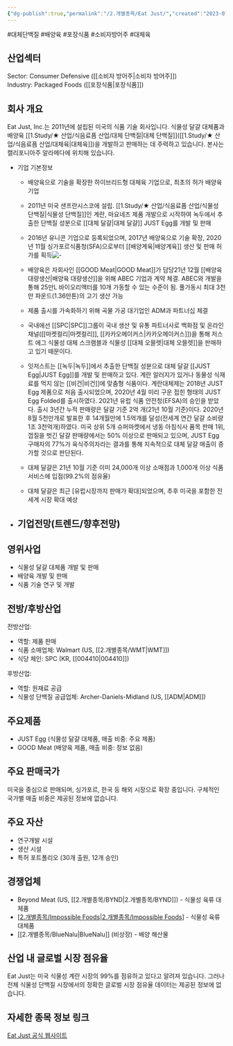 ```yaml
---
{"dg-publish":true,"permalink":"/2.개별종목/Eat Just/","created":"2023-07-15T12:28:52.750+09:00","updated":"2025-06-03T20:05:58.851+09:00"}
---
```


#대체단백질 #배양육 #포장식품 #소비자방어주 #대체육 

## 산업섹터

Sector: Consumer Defensive ([[소비자 방어주\|소비자 방어주]])  
Industry: Packaged Foods ([[포장식품\|포장식품]])

## 회사 개요

Eat Just, Inc.는 2011년에 설립된 미국의 식품 기술 회사입니다. 식물성 달걀 대체품과 배양육 [[1.Study/★ 산업/식음료픔 산업/대체 단백질\|대체 단백질]]([[1.Study/★ 산업/식음료픔 산업/대체육\|대체육]])을 개발하고 판매하는 데 주력하고 있습니다. 본사는 캘리포니아주 알라메다에 위치해 있습니다.

- 기업 기본정보
	- 배양육으로 기술을 확장한 하이브리드형 대체육 기업으로, 최초의 허가 배양육 기업
	- 2011년 미국 샌프란시스코에 설립. [[1.Study/★ 산업/식음료픔 산업/식물성 단백질\|식물성 단백질]]인 계란, 마요네즈 제품 개발으로 시작하여 녹두에서 추출한 단백질 성분으로 [[대체 달걀\|대체 달걀]] JUST Egg를 개발 및 판매
	- 2016년 유니콘 기업으로 등록되었으며, 2017년 배양육으로 기술 확장, 2020년 11월 싱가포르식품청(SFA)으로부터 [[배양계육\|배양계육]] 생산 및 판매 허가를 획득![-](https://i.imgur.com/N6LGcbB.png)

	- 배양육은 자회사인 [[GOOD Meat\|GOOD Meat]]가 담당21년 12월 [[배양육 대량생산\|배양육 대량생산]]을 위해 ABEC 기업과 계약 체결. ABEC와 개발을 통해 25만L 바이오리액터를 10개 가동할 수 있는 수준이 됨. 풀가동시 최대 3천만 파운드(1.36만톤)의 고기 생산 가능
	- 제품 출시를 가속화하기 위해 곡물 가공 대기업인 ADM과 파트너십 체결
	- 국내에선 [[SPC\|SPC]]그룹이 국내 생산 및 유통 파트너사로 백화점 및 온라인 채널([[마켓컬리\|마켓컬리]], [[카카오메이커스\|카카오메이커스]])을 통해 저스트 에그 식물성 대체 스크램블과 식물성 [[대체 오믈렛\|대체 오믈렛]]을 판매하고 있기 때문이다.
	- 잇저스트는 [[녹두\|녹두]]에서 추출한 단백질 성분으로 대체 달걀 [[JUST Egg\|JUST Egg]]를 개발 및 판매하고 있다. 계란 알러지가 있거나 동물성 식재료를 먹지 않는 [[비건\|비건]]에 맞춤형 식품이다. 계란대체제는 2018년 JUST Egg 제품으로 처음 출시되었으며, 2020년 4월 미리 구운 접힌 형태의 JUST Egg Folded를 출시하였다. 2021년 유럽 식품 안전청(EFSA)의 승인을 받았다. 출시 3년간 누적 판매량은 달걀 기준 2억 개(21년 10월 기준)이다. 2020년 8월 5천만개로 발표한 후 14개월만에 1.5억개를 달성(전세계 연간 달걀 소비량 1조 3천억개)하였다. 미국 상위 5개 슈퍼마켓에서 냉동 아침식사 품목 판매 1위, 껍질을 벗긴 달걀 판매량에서는 50% 이상으로 판매되고 있으며, JUST Egg 구매자의 77%가 육식주의자라는 결과를 통해 지속적으로 대체 달걀 매출이 증가할 것으로 판단된다.
	- 대체 달걀은 21년 10월 기준 이미 24,000개 이상 소매점과 1,000개 이상 식품 서비스에 입점(99.2%의 점유율)
	-  대체 달걀은 최근 [유럽시장까지 판매가 확대]되었으며, 추후 미국을 포함한 전세계 시장 확대 예상





 - 기업전망(트렌드/향후전망)
	- 




## 영위사업

- 식물성 달걀 대체품 개발 및 판매
- 배양육 개발 및 판매
- 식품 기술 연구 및 개발

## 전방/후방산업

전방산업:

- 역할: 제품 판매
- 식품 소매업체: Walmart (US, [[2.개별종목/WMT\|WMT]])
- 식당 체인: SPC (KR, [[004410\|004410]])

후방산업:

- 역할: 원재료 공급
- 식물성 단백질 공급업체: Archer-Daniels-Midland (US, [[ADM\|ADM]])

## 주요제품

- JUST Egg (식물성 달걀 대체품, 매출 비중: 주요 제품)
- GOOD Meat (배양육 제품, 매출 비중: 정보 없음)

## 주요 판매국가

미국을 중심으로 판매되며, 싱가포르, 한국 등 해외 시장으로 확장 중입니다. 구체적인 국가별 매출 비중은 제공된 정보에 없습니다.

## 주요 자산

- 연구개발 시설
- 생산 시설
- 특허 포트폴리오 (30개 출원, 12개 승인)

## 경쟁업체

- Beyond Meat (US, [[2.개별종목/BYND\|2.개별종목/BYND]]) - 식물성 육류 대체품
- [[2.개별종목/Impossible Foods\|2.개별종목/Impossible Foods]](비상장) - 식물성 육류 대체품
- [[2.개별종목/BlueNalu\|BlueNalu]] (비상장) - 배양 해산물

## 산업 내 글로벌 시장 점유율

Eat Just는 미국 식물성 계란 시장의 99%를 점유하고 있다고 알려져 있습니다. 그러나 전체 식물성 단백질 시장에서의 정확한 글로벌 시장 점유율 데이터는 제공된 정보에 없습니다.

## 자세한 종목 정보 링크

[Eat Just 공식 웹사이트](https://www.ju.st/)